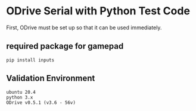 # ODrive Serial with Python Test Code

First, ODrive must be set up so that it can be used immediately.

## required package for gamepad
    pip install inputs

## Validation Environment
    ubuntu 20.4
    python 3.x
    ODrive v0.5.1 (v3.6 - 56v)